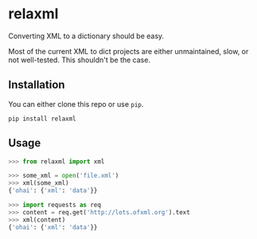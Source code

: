 relaxml
=======

Converting XML to a dictionary should be easy.

Most of the current XML to dict projects are either unmaintained, slow,
or not well-tested. This shouldn't be the case.


Installation
------------

You can either clone this repo or use `pip`.

    pip install relaxml


Usage
-----

```python
>>> from relaxml import xml

>>> some_xml = open('file.xml')
>>> xml(some_xml)
{'ohai': {'xml': 'data'}}

>>> import requests as req
>>> content = req.get('http://lots.ofxml.org').text
>>> xml(content)
{'ohai': {'xml': 'data'}}
```
